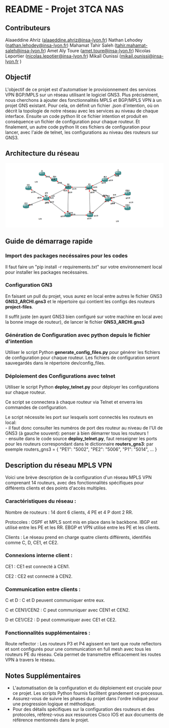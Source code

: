 
# README - Projet 3TCA NAS

## Contributeurs

Alaaeddine Ahriz (alaaeddine.ahriz@insa-lyon.fr)
Nathan Lehodey (nathan.lehodey@insa-lyon.fr)
Mahamat Tahir Saleh (tahir.mahamat-saleh@insa-lyon.fr)
Amet Aly Toure (amet.toure@insa-lyon.fr)
Nicolas Leportier (nicolas.lepotier@insa-lyon.fr)
Mikaîl Ounissi (mikail.ounissi@insa-lyon.fr )




## Objectif

L'objectif de ce projet est d'automatiser le provisionnement des services VPN BGP/MPLS sur un réseau utilisant le logiciel GNS3. Plus précisément, nous cherchons à ajouter des fonctionnalités MPLS et BGP/MPLS VPN à un projet GNS existant.
Pour cela, on définit un fichier .json d'intention, où on décrit la topologie de notre réseau avec les services au niveau de chaque interface.
Ensuite un code python lit ce fichier intention et produit en conséquence un fichier de configuration pour chaque routeur. Et finalement, un autre code python lit ces fichiers de configuration pour lancer, avec l'aide de telnet, les configurations au niveau des routeurs sur GNS3.

## Architecture du réseau

![alt text](Archi.png)

## Guide de démarrage rapide
### Import des packages necéssaires pour les codes
Il faut faire un "pip install -r requirements.txt" sur votre environnement local pour installer les packages necéssaires.
### Configuration GN3
En faisant un pull du projet, vous aurez en local entre autres le fichier GNS3 **GNS3_ARCHI.gns3** et le répertoire qui contient les configs
des routeurs **project-files**.

Il suffit juste (en ayant GNS3 bien configuré sur votre machine en local avec la bonne image de routeur), de lancer le fichier **GNS3_ARCHI.gns3**

### Génération de Configuration avec python depuis le fichier d'intention

Utiliser le script Python **generate_config_files.py** pour générer les fichiers de configuration pour chaque routeur.
Les fichiers de configuration seront sauvegardés dans le répertoire dev/config_files.

### Déploiement des Configurations avec telnet

Utiliser le script Python **deploy_telnet.py** pour déployer les configurations sur chaque routeur.

Ce script se connectera à chaque routeur via Telnet et enverra les commandes de configuration.

Le script nécessite les port sur lesquels sont connectés les routeurs en local: <br>
    - il faut donc consulter les numéros de port des routeur au niveau de l'UI de GNS3 (à gauche souvent): penser à bien démarrer tous les routeurs ! <br>
    - ensuite dans le code source **deploy_telnet.py**, faut renseigner les ports pour les routeurs correspondant dans le dictionnaire **routers_gns3**: par exemple routers_gns3 = {
                                                        "PE1": "5002",
                                                        "PE2": "5006",
                                                        "P1": "5014",
                                                        ...
                                                        }


## Description du réseau MPLS VPN
Voici une brève description de la configuration d'un réseau MPLS VPN comprenant 14 routeurs, avec des fonctionnalités spécifiques pour différents clients et des points d'accès multiples.

### Caractéristiques du réseau :
Nombre de routeurs : 14 dont 6 clients, 4 PE et 4 P dont 2 RR.

Protocoles : OSPF et MPLS sont mis en place dans le backbone. IBGP est utilisé entre les PE et les RR. EBGP et VPN utilisé entre les PE et les clients.

Clients :
Le réseau prend en charge quatre clients différents, identifiés comme C, D, CE1, et CE2.

### Connexions interne client :
CE1 : CE1 est connecté à CEN1.

CE2 : CE2 est connecté à CEN2.

### Communication entre clients :
C et D : C et D peuvent communiquer entre eux.

C et CEN1/CEN2 : C peut communiquer avec CEN1 et CEN2.

D et CE1/CE2 : D peut communiquer avec CE1 et CE2.

### Fonctionnalités supplémentaires :

Route reflector : Les routeurs P3 et P4 agissent en tant que route reflectors et sont configurés pour une communication en full mesh avec tous les routeurs PE du réseau. Cela permet de transmettre efficacement les routes VPN à travers le réseau.

## Notes Supplémentaires

- L'automatisation de la configuration et du déploiement est cruciale pour ce projet. Les scripts Python fournis facilitent grandement ce processus.
- Assurez-vous de suivre les phases du projet dans l'ordre indiqué pour une progression logique et méthodique.
- Pour des détails spécifiques sur la configuration des routeurs et des protocoles, référez-vous aux ressources Cisco IOS et aux documents de référence mentionnés dans le projet.
